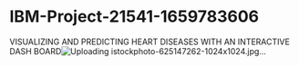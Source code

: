 # IBM-Project-21541-1659783606
VISUALIZING AND PREDICTING HEART DISEASES WITH AN INTERACTIVE DASH BOARD![Uploading istockphoto-625147262-1024x1024.jpg…]()
 
